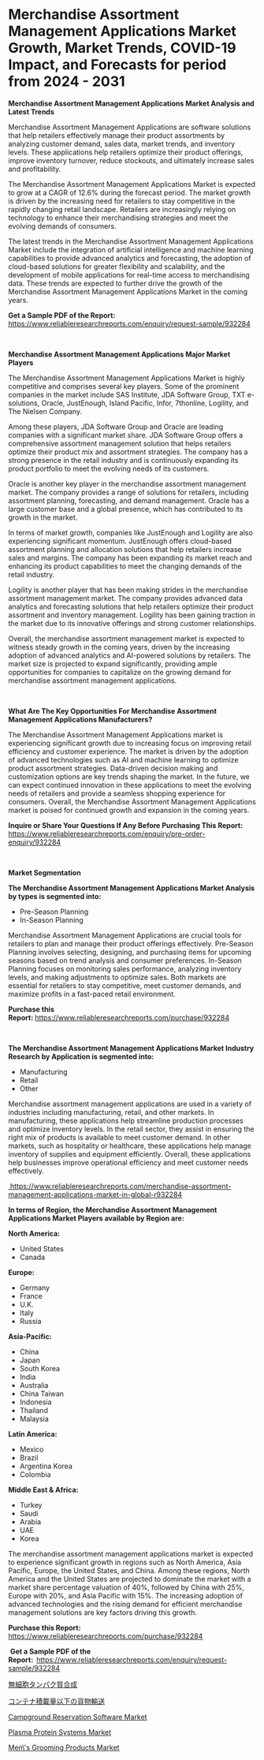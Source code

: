 <p><h1>Merchandise Assortment Management Applications Market Growth, Market Trends, COVID-19 Impact, and Forecasts for period from 2024 - 2031</h1></p><p><strong>Merchandise Assortment Management Applications Market Analysis and Latest Trends</strong></p>
<p><p>Merchandise Assortment Management Applications are software solutions that help retailers effectively manage their product assortments by analyzing customer demand, sales data, market trends, and inventory levels. These applications help retailers optimize their product offerings, improve inventory turnover, reduce stockouts, and ultimately increase sales and profitability.</p><p>The Merchandise Assortment Management Applications Market is expected to grow at a CAGR of 12.6% during the forecast period. The market growth is driven by the increasing need for retailers to stay competitive in the rapidly changing retail landscape. Retailers are increasingly relying on technology to enhance their merchandising strategies and meet the evolving demands of consumers.</p><p>The latest trends in the Merchandise Assortment Management Applications Market include the integration of artificial intelligence and machine learning capabilities to provide advanced analytics and forecasting, the adoption of cloud-based solutions for greater flexibility and scalability, and the development of mobile applications for real-time access to merchandising data. These trends are expected to further drive the growth of the Merchandise Assortment Management Applications Market in the coming years.</p></p>
<p><strong>Get a Sample PDF of the Report:&nbsp;</strong> <a href="https://www.reliableresearchreports.com/enquiry/request-sample/932284">https://www.reliableresearchreports.com/enquiry/request-sample/932284</a></p>
<p>&nbsp;</p>
<p><strong>Merchandise Assortment Management Applications Major Market Players</strong></p>
<p><p>The Merchandise Assortment Management Applications Market is highly competitive and comprises several key players. Some of the prominent companies in the market include SAS Institute, JDA Software Group, TXT e-solutions, Oracle, JustEnough, Island Pacific, Infor, 7thonline, Logility, and The Nielsen Company.</p><p>Among these players, JDA Software Group and Oracle are leading companies with a significant market share. JDA Software Group offers a comprehensive assortment management solution that helps retailers optimize their product mix and assortment strategies. The company has a strong presence in the retail industry and is continuously expanding its product portfolio to meet the evolving needs of its customers.</p><p>Oracle is another key player in the merchandise assortment management market. The company provides a range of solutions for retailers, including assortment planning, forecasting, and demand management. Oracle has a large customer base and a global presence, which has contributed to its growth in the market.</p><p>In terms of market growth, companies like JustEnough and Logility are also experiencing significant momentum. JustEnough offers cloud-based assortment planning and allocation solutions that help retailers increase sales and margins. The company has been expanding its market reach and enhancing its product capabilities to meet the changing demands of the retail industry.</p><p>Logility is another player that has been making strides in the merchandise assortment management market. The company provides advanced data analytics and forecasting solutions that help retailers optimize their product assortment and inventory management. Logility has been gaining traction in the market due to its innovative offerings and strong customer relationships.</p><p>Overall, the merchandise assortment management market is expected to witness steady growth in the coming years, driven by the increasing adoption of advanced analytics and AI-powered solutions by retailers. The market size is projected to expand significantly, providing ample opportunities for companies to capitalize on the growing demand for merchandise assortment management applications.</p></p>
<p>&nbsp;</p>
<p><strong>What Are The Key Opportunities For Merchandise Assortment Management Applications Manufacturers?</strong></p>
<p><p>The Merchandise Assortment Management Applications market is experiencing significant growth due to increasing focus on improving retail efficiency and customer experience. The market is driven by the adoption of advanced technologies such as AI and machine learning to optimize product assortment strategies. Data-driven decision making and customization options are key trends shaping the market. In the future, we can expect continued innovation in these applications to meet the evolving needs of retailers and provide a seamless shopping experience for consumers. Overall, the Merchandise Assortment Management Applications market is poised for continued growth and expansion in the coming years.</p></p>
<p><strong>Inquire or Share Your Questions If Any Before Purchasing This Report:</strong> <a href="https://www.reliableresearchreports.com/enquiry/pre-order-enquiry/932284">https://www.reliableresearchreports.com/enquiry/pre-order-enquiry/932284</a></p>
<p>&nbsp;</p>
<p><strong>Market Segmentation</strong></p>
<p><strong>The Merchandise Assortment Management Applications Market Analysis by types is segmented into:</strong></p>
<p><ul><li>Pre-Season Planning</li><li>In-Season Planning</li></ul></p>
<p><p>Merchandise Assortment Management Applications are crucial tools for retailers to plan and manage their product offerings effectively. Pre-Season Planning involves selecting, designing, and purchasing items for upcoming seasons based on trend analysis and consumer preferences. In-Season Planning focuses on monitoring sales performance, analyzing inventory levels, and making adjustments to optimize sales. Both markets are essential for retailers to stay competitive, meet customer demands, and maximize profits in a fast-paced retail environment.</p></p>
<p><strong>Purchase this Report:&nbsp;</strong><a href="https://www.reliableresearchreports.com/purchase/932284">https://www.reliableresearchreports.com/purchase/932284</a></p>
<p>&nbsp;</p>
<p><strong>The Merchandise Assortment Management Applications Market Industry Research by Application is segmented into:</strong></p>
<p><ul><li>Manufacturing</li><li>Retail</li><li>Other</li></ul></p>
<p><p>Merchandise assortment management applications are used in a variety of industries including manufacturing, retail, and other markets. In manufacturing, these applications help streamline production processes and optimize inventory levels. In the retail sector, they assist in ensuring the right mix of products is available to meet customer demand. In other markets, such as hospitality or healthcare, these applications help manage inventory of supplies and equipment efficiently. Overall, these applications help businesses improve operational efficiency and meet customer needs effectively.</p></p>
<p><a href="https://www.reliableresearchreports.com/merchandise-assortment-management-applications-market-in-global-r932284">&nbsp;https://www.reliableresearchreports.com/merchandise-assortment-management-applications-market-in-global-r932284</a></p>
<p><strong>In terms of Region, the Merchandise Assortment Management Applications Market Players available by Region are:</strong></p>
<p>
    <p> <strong> North America: </strong>
        <ul>
            <li>United States</li>
            <li>Canada</li>
        </ul>
        </p> 
    <p> <strong> Europe: </strong>
        <ul>
            <li>Germany</li>
            <li>France</li>
            <li>U.K.</li>
            <li>Italy</li>
            <li>Russia</li>
        </ul>
        </p> 
    <p> <strong> Asia-Pacific: </strong>
        <ul>
            <li>China</li>
            <li>Japan</li>
            <li>South Korea</li>
            <li>India</li>
            <li>Australia</li>
            <li>China Taiwan</li>
            <li>Indonesia</li>
            <li>Thailand</li>
            <li>Malaysia</li>
        </ul>
        </p> 
    <p> <strong> Latin America: </strong>
        <ul>
            <li>Mexico</li>
            <li>Brazil</li>
            <li>Argentina Korea</li>
            <li>Colombia</li>
        </ul>
        </p> 
    <p> <strong> Middle East & Africa: </strong>
        <ul>
            <li>Turkey</li>
            <li>Saudi</li>
            <li>Arabia</li>
            <li>UAE</li>
            <li>Korea</li>
        </ul>
    </p>
    </p>
<p><p>The merchandise assortment management applications market is expected to experience significant growth in regions such as North America, Asia Pacific, Europe, the United States, and China. Among these regions, North America and the United States are projected to dominate the market with a market share percentage valuation of 40%, followed by China with 25%, Europe with 20%, and Asia Pacific with 15%. The increasing adoption of advanced technologies and the rising demand for efficient merchandise management solutions are key factors driving this growth.</p></p>
<p><strong>Purchase this Report: </strong><a href="https://www.reliableresearchreports.com/purchase/932284">https://www.reliableresearchreports.com/purchase/932284</a></p>
<p>&nbsp;<strong>Get a Sample PDF of the Report:&nbsp;&nbsp;</strong><a href="https://www.reliableresearchreports.com/enquiry/request-sample/932284">https://www.reliableresearchreports.com/enquiry/request-sample/932284</a></p>
<p><strong></strong></p>
<p><p><a href="https://medium.com/@maudabbott7/%E3%82%B0%E3%83%AD%E3%83%BC%E3%83%90%E3%83%AB%E7%B4%B0%E8%83%9E%E5%A4%96%E3%82%BF%E3%83%B3%E3%83%91%E3%82%AF%E8%B3%AA%E5%90%88%E6%88%90%E5%B8%82%E5%A0%B4%E3%81%AE%E3%82%B5%E3%82%A4%E3%82%BA%E3%81%8A%E3%82%88%E3%81%B3%E3%82%B7%E3%82%A7%E3%82%A2%E5%88%86%E6%9E%90-%E8%A3%BD%E5%93%81%E3%82%BF%E3%82%A4%E3%83%97%E5%88%A5-%E3%82%A2%E3%83%97%E3%83%AA%E3%82%B1%E3%83%BC%E3%82%B7%E3%83%A7%E3%83%B3%E5%88%A5-%E5%9C%B0%E5%9F%9F%E5%88%A5-%E4%BA%88%E6%B8%AC-2024%E5%B9%B4-2031%E5%B9%B4-6a89faf064d8">無細胞タンパク質合成</a></p><p><a href="https://medium.com/@gordonjast2023/%E6%AC%A1%E3%81%AE%E6%96%87%E7%AB%A0%E3%82%92%E6%97%A5%E6%9C%AC%E8%AA%9E%E3%81%AB%E7%BF%BB%E8%A8%B3%E3%81%97%E3%81%A6%E3%81%8F%E3%81%A0%E3%81%95%E3%81%84-%E3%82%B0%E3%83%AD%E3%83%BC%E3%83%90%E3%83%AB%E3%81%AEless-than-container-load-freight-7ceb2e48fd93">コンテナ積載量以下の貨物輸送</a></p><p><a href="https://medium.com/@ornellwebster/campground-reservation-software-market-a-global-and-regional-analysis-focus-on-region-1fbc680b8dba">Campground Reservation Software Market</a></p><p><a href="https://medium.com/@joe.tucker3457/plasma-protein-systems-market-size-growth-trends-statistics-forecasts-2024-2031-ac9de1583dd6">Plasma Protein Systems Market</a></p><p><a href="https://github.com/AKSHATREPORTPRIME/Market-Research-Report-List-6/blob/main/mens-grooming-products-market.md">Men\'s Grooming Products Market</a></p></p>